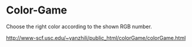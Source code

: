 # Color-Game
Choose the right color according to the shown RGB number.

http://www-scf.usc.edu/~yanzhili/public_html/colorGame/colorGame.html
